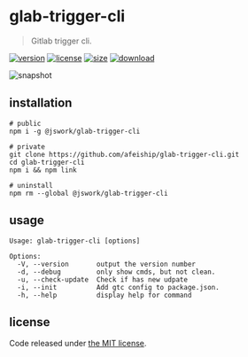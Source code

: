 # glab-trigger-cli
> Gitlab trigger cli.

[![version][version-image]][version-url]
[![license][license-image]][license-url]
[![size][size-image]][size-url]
[![download][download-image]][download-url]

![snapshot](https://tva1.sinaimg.cn/large/e6c9d24egy1h34ig76g3wj20pw07gwf6.jpg)

## installation
```shell
# public
npm i -g @jswork/glab-trigger-cli

# private
git clone https://github.com/afeiship/glab-trigger-cli.git
cd glab-trigger-cli
npm i && npm link

# uninstall
npm rm --global @jswork/glab-trigger-cli
```

## usage
~~~
Usage: glab-trigger-cli [options]

Options:
  -V, --version       output the version number
  -d, --debug         only show cmds, but not clean.
  -u, --check-update  Check if has new udpate
  -i, --init          Add gtc config to package.json.
  -h, --help          display help for command
~~~

## license
Code released under [the MIT license](https://github.com/afeiship/glab-trigger-cli/blob/master/LICENSE.txt).

[version-image]: https://img.shields.io/npm/v/@jswork/glab-trigger-cli
[version-url]: https://npmjs.org/package/@jswork/glab-trigger-cli

[license-image]: https://img.shields.io/npm/l/@jswork/glab-trigger-cli
[license-url]: https://github.com/afeiship/glab-trigger-cli/blob/master/LICENSE.txt

[size-image]: https://img.shields.io/bundlephobia/minzip/@jswork/glab-trigger-cli
[size-url]: https://github.com/afeiship/glab-trigger-cli/blob/master/dist/glab-trigger-cli.min.js

[download-image]: https://img.shields.io/npm/dm/@jswork/glab-trigger-cli
[download-url]: https://www.npmjs.com/package/@jswork/glab-trigger-cli
